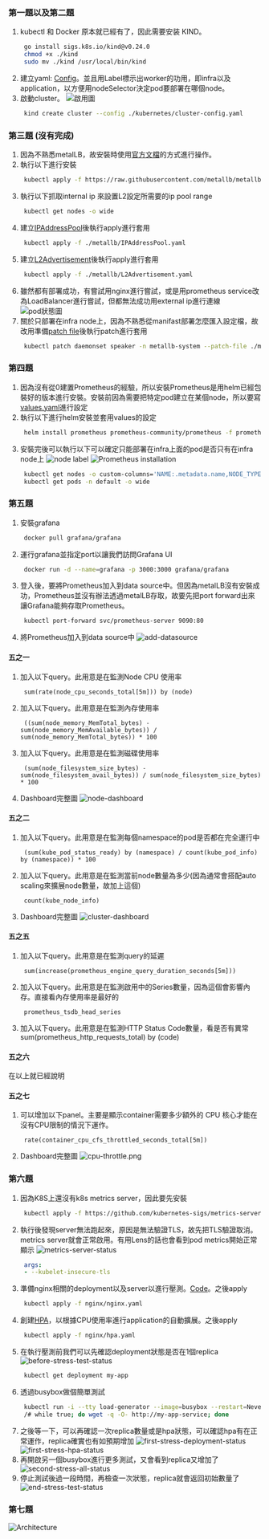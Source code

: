 ### 第一題以及第二題
1. kubectl 和 Docker 原本就已經有了，因此需要安装 KIND。
   ```bash
    go install sigs.k8s.io/kind@v0.24.0
    chmod +x ./kind
    sudo mv ./kind /usr/local/bin/kind
2. 建立yaml: [Config](./kubernetes/cluster-config.yaml)。並且用Label標示出worker的功用，即infra以及application，以方便用nodeSelector決定pod要部署在哪個node。
3. 啟動cluster。
  ![啟用圖](./image/create-cluster.png)
   ```bash
    kind create cluster --config ./kubernetes/cluster-config.yaml

### 第三題 (沒有完成)
1. 因為不熟悉metalLB，故安裝時使用[官方文檔](https://metallb.universe.tf/installation/)的方式進行操作。
2. 執行以下進行安裝
   ```bash
    kubectl apply -f https://raw.githubusercontent.com/metallb/metallb/v0.14.8/config/manifests/metallb-native.yaml
3. 執行以下抓取internal ip 來設置L2設定所需要的ip pool range
   ```bash
    kubectl get nodes -o wide
4. 建立[IPAddressPool](./metallb/IPAddressPool.yaml)後執行apply進行套用
   ```bash
    kubectl apply -f ./metallb/IPAddressPool.yaml
5. 建立[L2Advertisement](./metallb/L2Advertisement.yaml)後執行apply進行套用
   ```bash
    kubectl apply -f ./metallb/L2Advertisement.yaml
6. 雖然都有部署成功，有嘗試用nginx進行嘗試，或是用prometheus service改為LoadBalancer進行嘗試，但都無法成功用external ip進行連線
  ![pod狀態圖](./image/metalLB.png)
7. 關於只部署在infra node上，因為不熟悉從manifast部署怎麼匯入設定檔，故改用準備[patch file](./metallb/metallb-patch.yaml)後執行patch進行套用
   ```bash
    kubectl patch daemonset speaker -n metallb-system --patch-file ./metallb/metallb-patch.yaml

### 第四題
1. 因為沒有從0建置Prometheus的經驗，所以安裝Prometheus是用helm已經包裝好的版本進行安裝。安裝前因為需要把特定pod建立在某個node，所以要寫[values.yaml](./prometheus/values/prometheus-values.yaml)進行設定
2. 執行以下進行helm安裝並套用values的設定
   ```bash
    helm install prometheus prometheus-community/prometheus -f prometheus/values/prometheus-values.yaml
3. 安裝完後可以執行以下可以確定只能部署在infra上面的pod是否只有在infra node上
  ![node label](./image/node-label.png)
  ![Prometheus installation](./image/prometheus-installation.png)
   ```bash
    kubectl get nodes -o custom-columns='NAME:.metadata.name,NODE_TYPE:.metadata.labels.node-type'
    kubectl get pods -n default -o wide

### 第五題
1. 安裝grafana
   ```bash
    docker pull grafana/grafana
2. 運行grafana並指定port以讓我們訪問Grafana UI
   ```bash
    docker run -d --name=grafana -p 3000:3000 grafana/grafana
3. 登入後，要將Prometheus加入到data source中。但因為metalLB沒有安裝成功，Prometheus並沒有辦法透過metalLB存取，故要先把port forward出來讓Grafana能夠存取Prometheus。
   ```bash
    kubectl port-forward svc/prometheus-server 9090:80
4. 將Prometheus加入到data source中
  ![add-datasource](./image/add-datasource.png)
#### 五之一
1. 加入以下query。此用意是在監測Node CPU 使用率
   ```promQL
    sum(rate(node_cpu_seconds_total[5m])) by (node)
2. 加入以下query。此用意是在監測內存使用率
   ```promQL
    ((sum(node_memory_MemTotal_bytes) - sum(node_memory_MemAvailable_bytes)) / sum(node_memory_MemTotal_bytes)) * 100
3. 加入以下query。此用意是在監測磁碟使用率
   ```promQL
    (sum(node_filesystem_size_bytes) - sum(node_filesystem_avail_bytes)) / sum(node_filesystem_size_bytes) * 100
4. Dashboard完整圖
  ![node-dashboard](./image/node-dashboard.png)

#### 五之二
1. 加入以下query。此用意是在監測每個namespace的pod是否都在完全運行中
   ```promQL
    (sum(kube_pod_status_ready) by (namespace) / count(kube_pod_info) by (namespace)) * 100
2. 加入以下query。此用意是在監測當前node數量為多少(因為通常會搭配auto scaling來擴展node數量，故加上這個)
   ```promQL
    count(kube_node_info)
3. Dashboard完整圖
  ![cluster-dashboard](./image/cluster-dashboard.png)

#### 五之五
1. 加入以下query。此用意是在監測query的延遲
   ```promQL
    sum(increase(prometheus_engine_query_duration_seconds[5m]))
2. 加入以下query。此用意是在監測啟用中的Series數量，因為這個會影響內存。直接看內存使用率是最好的
   ```promQL
    prometheus_tsdb_head_series
3. 加入以下query。此用意是在監測HTTP Status Code數量，看是否有異常
    sum(prometheus_http_requests_total) by (code)


#### 五之六
在以上就已經說明

#### 五之七
1. 可以增加以下panel。主要是顯示container需要多少額外的 CPU 核心才能在沒有CPU限制的情況下運作。
   ```promQL
    rate(container_cpu_cfs_throttled_seconds_total[5m])
2. Dashboard完整圖
  ![cpu-throttle.png](./image/cpu-throttle.png)


### 第六題
1. 因為K8S上還沒有k8s metrics server，因此要先安裝
   ```bash
    kubectl apply -f https://github.com/kubernetes-sigs/metrics-server/releases/latest/download/components.yaml
2. 執行後發現server無法跑起來，原因是無法驗證TLS，故先把TLS驗證取消。metrics server就會正常啟用。有用Lens的話也會看到pod metrics開始正常顯示
  ![metrics-server-status](./image/metrics-server-status.png)
   ```yaml
    args:
    - --kubelet-insecure-tls
3. 準備nginx相關的deployment以及server以進行壓測。[Code](./nginx/nginx.yaml)。之後apply
   ```bash
    kubectl apply -f nginx/nginx.yaml
4. 創建[HPA](./nginx/hpa.yaml)，以根據CPU使用率進行application的自動擴展。之後apply
   ```bash
    kubectl apply -f nginx/hpa.yaml
5. 在執行壓測前我們可以先確認deployment狀態是否在1個replica
  ![before-stress-test-status](./image/before-stress-test-status.png)
   ```bash
    kubectl get deployment my-app
6. 透過busybox做個簡單測試
   ```bash
    kubectl run -i --tty load-generator --image=busybox --restart=Never -- sh
    /# while true; do wget -q -O- http://my-app-service; done
7. 之後等一下，可以再確認一次replica數量或是hpa狀態，可以確認hpa有在正常運作，replica確實也有如預期增加
  ![first-stress-deployment-status](./image/first-stress-deployment-status.png)
  ![first-stress-hpa-status](./image/first-stress-hpa-status.png)
8. 再開啟另一個busybox進行更多測試，又會看到replica又增加了
  ![second-stress-all-status](./image/second-stress-all-status.png)
9. 停止測試後過一段時間，再檢查一次狀態，replica就會返回初始數量了
  ![end-stress-test-status](./image/end-stress-test-status.png)

### 第七題
  ![Architecture](./image/Architecture.png)